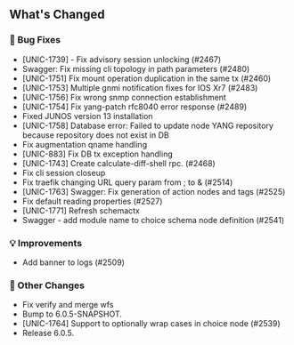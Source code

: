<!-- Release notes generated using configuration in .github/release.yml at 6.0.5 -->

## What's Changed
### 🐞 Bug Fixes
* [UNIC-1739] - Fix advisory session unlocking (#2467)
* Swagger: Fix missing cli topology in path parameters (#2480)
* [UNIC-1751] Fix mount operation duplication in the same tx (#2460)
* [UNIC-1753] Multiple gnmi notification fixes for IOS Xr7 (#2483)
* [UNIC-1756] Fix wrong snmp connection establishment
* [UNIC-1754] Fix yang-patch rfc8040 error response (#2489)
* Fixed JUNOS version 13 installation
* [UNIC-1758] Database error: Failed to update node YANG repository because repository does not exist in DB
* Fix augmentation qname handling
* [UNIC-883] Fix DB tx exception handling
* [UNIC-1743] Create calculate-diff-shell rpc. (#2468)
* Fix cli session closeup
* Fix traefik changing URL query param from ; to & (#2514)
* [UNIC-1763] Swagger: Fix generation of action nodes and tags (#2525)
* Fix default reading properties (#2527)
* [UNIC-1771] Refresh schemactx
* Swagger - add module name to choice schema node definition (#2541)
### 💡 Improvements
* Add banner to logs (#2509)
### 🔧 Other Changes
* Fix verify and merge wfs
* Bump to 6.0.5-SNAPSHOT.
* [UNIC-1764] Support to optionally wrap cases in choice node (#2539)
* Release 6.0.5.
